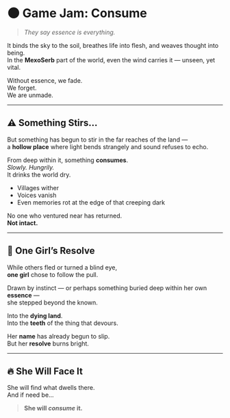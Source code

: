 # 🌑 Game Jam: **Consume**

> *They say essence is everything.*

It binds the sky to the soil, breathes life into flesh, and weaves thought into being.  
In the **MexoSerb** part of the world, even the wind carries it — unseen, yet vital.

Without essence, we fade.  
We forget.  
We are unmade.
 
---

## ⚠️ Something Stirs...

But something has begun to stir in the far reaches of the land —  
a **hollow place** where light bends strangely and sound refuses to echo.

From deep within it, something **consumes**.  
*Slowly. Hungrily.*  
It drinks the world dry.

- Villages wither  
- Voices vanish  
- Even memories rot at the edge of that creeping dark

No one who ventured near has returned.  
**Not intact.**

---

## 🧭 One Girl’s Resolve

While others fled or turned a blind eye,  
**one girl** chose to follow the pull.

Drawn by instinct — or perhaps something buried deep within her own **essence** —  
she stepped beyond the known.

Into the **dying land**.  
Into the **teeth** of the thing that devours.

Her **name** has already begun to slip.  
But her **resolve** burns bright.

---

## 🔥 She Will Face It

She will find what dwells there.  
And if need be...

> **She will _consume_ it.**
